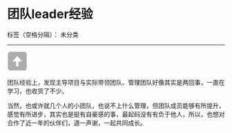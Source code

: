 ﻿# 团队leader经验
 
标签（空格分隔）： 未分类

---

![](/media/btt.png)

团队经验上，发现主导项目与实际带领团队、管理团队好像其实是两回事，一直在学习，也收货了不少。

当然，也或许就几个人的小团队，也说不上什么管理，但团队成员能够有所提升，感觉有所进步，其实也是挺有自豪感的事，最起码没有有负于他人，所以，也想对合作了近一年的伙伴们，道一声谢，一起共同成长。




